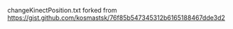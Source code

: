 changeKinectPosition.txt forked from https://gist.github.com/kosmastsk/76f85b547345312b6165188467dde3d2
